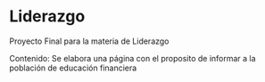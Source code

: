 # Liderazgo
Proyecto Final para la materia de Liderazgo

Contenido:
Se elabora una página con el proposito de informar a la población de educación financiera 
